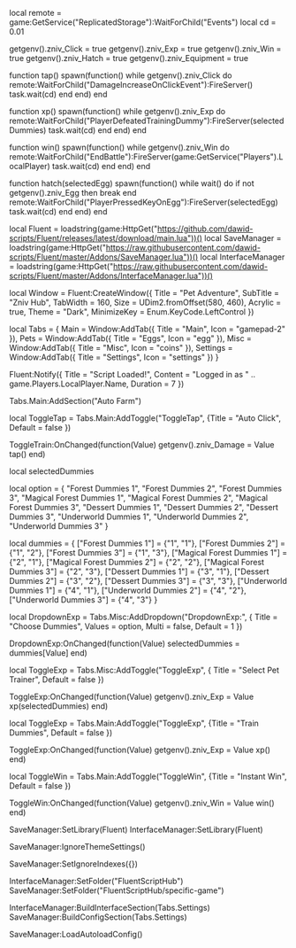 local remote = game:GetService("ReplicatedStorage"):WaitForChild("Events")
local cd = 0.01

getgenv().zniv_Click = true
getgenv().zniv_Exp = true
getgenv().zniv_Win = true
getgenv().zniv_Hatch = true
getgenv().zniv_Equipment = true

function tap()
  spawn(function()
    while getgenv().zniv_Click do
      remote:WaitForChild("DamageIncreaseOnClickEvent"):FireServer()
      task.wait(cd)
    end
  end)
end

function xp()
  spawn(function()
    while getgenv().zniv_Exp do
      remote:WaitForChild("PlayerDefeatedTrainingDummy"):FireServer(selectedDummies)
      task.wait(cd)
    end
  end)
end

function win()
  spawn(function()
    while getgenv().zniv_Win do
      remote:WaitForChild("EndBattle"):FireServer(game:GetService("Players").LocalPlayer)
      task.wait(cd)
    end
  end)
end

function hatch(selectedEgg)
  spawn(function()
    while wait() do
      if not getgenv().zniv_Egg then break end
      remote:WaitForChild("PlayerPressedKeyOnEgg"):FireServer(selectedEgg)
      task.wait(cd)
    end
  end)
end

local Fluent = loadstring(game:HttpGet("https://github.com/dawid-scripts/Fluent/releases/latest/download/main.lua"))()
local SaveManager = loadstring(game:HttpGet("https://raw.githubusercontent.com/dawid-scripts/Fluent/master/Addons/SaveManager.lua"))()
local InterfaceManager = loadstring(game:HttpGet("https://raw.githubusercontent.com/dawid-scripts/Fluent/master/Addons/InterfaceManager.lua"))()

local Window = Fluent:CreateWindow({
    Title = "Pet Adventure",
    SubTitle = "Zniv Hub",
    TabWidth = 160,
    Size = UDim2.fromOffset(580, 460),
    Acrylic = true,
    Theme = "Dark",
    MinimizeKey = Enum.KeyCode.LeftControl
})

local Tabs = {
    Main = Window:AddTab({ Title = "Main", Icon = "gamepad-2" }),
    Pets = Window:AddTab({ Title = "Eggs", Icon = "egg" }),
    Misc = Window:AddTab({ Title = "Misc", Icon = "coins" }),
    Settings = Window:AddTab({ Title = "Settings", Icon = "settings" })
}

Fluent:Notify({
    Title = "Script Loaded!",
    Content = "Logged in as " .. game.Players.LocalPlayer.Name,
    Duration = 7
})

Tabs.Main:AddSection("Auto Farm")

local ToggleTap = Tabs.Main:AddToggle("ToggleTap", {Title = "Auto Click", Default = false })

ToggleTrain:OnChanged(function(Value)
  getgenv().zniv_Damage = Value
  tap()
  end)

local selectedDummies

local option = {
  "Forest Dummies 1",
  "Forest Dummies 2",
  "Forest Dummies 3",
  "Magical Forest Dummies 1",
  "Magical Forest Dummies 2",
  "Magical Forest Dummies 3",
  "Dessert Dummies 1", 
  "Dessert Dummies 2",
  "Dessert Dummies 3",
  "Underworld Dummies 1",
  "Underworld Dummies 2",
  "Underworld Dummies 3"
}

local dummies = {
  ["Forest Dummies 1"] = {"1", "1"},
  ["Forest Dummies 2"] = {"1", "2"},
  ["Forest Dummies 3"] = {"1", "3"},
  ["Magical Forest Dummies 1"] = {"2", "1"},
  ["Magical Forest Dummies 2"] = {"2", "2"},
  ["Magical Forest Dummies 3"] = {"2", "3"},
  ["Dessert Dummies 1"] = {"3", "1"},
  ["Dessert Dummies 2"] = {"3", "2"},
  ["Dessert Dummies 3"] = {"3", "3"},
  ["Underworld Dummies 1"] = {"4", "1"},
  ["Underworld Dummies 2"] = {"4", "2"},
  ["Underworld Dummies 3"] = {"4", "3"}
}

local DropdownExp = Tabs.Misc:AddDropdown("DropdownExp:", {
    Title = "Choose Dummies",
    Values = option,
    Multi = false,
    Default = 1
})

DropdownExp:OnChanged(function(Value)
    selectedDummies = dummies[Value]
end)

local ToggleExp = Tabs.Misc:AddToggle("ToggleExp", { Title = "Select Pet Trainer", Default = false })

ToggleExp:OnChanged(function(Value)
  getgenv().zniv_Exp = Value
  xp(selectedDummies)
end)

local ToggleExp = Tabs.Main:AddToggle("ToggleExp", {Title = "Train Dummies", Default = false })

ToggleExp:OnChanged(function(Value)
  getgenv().zniv_Exp = Value
  xp()
  end)

local ToggleWin = Tabs.Main:AddToggle("ToggleWin", {Title = "Instant Win", Default = false })

ToggleWin:OnChanged(function(Value)
  getgenv().zniv_Win = Value
  win()
end)

SaveManager:SetLibrary(Fluent)
InterfaceManager:SetLibrary(Fluent)

SaveManager:IgnoreThemeSettings()

SaveManager:SetIgnoreIndexes({})

InterfaceManager:SetFolder("FluentScriptHub")
SaveManager:SetFolder("FluentScriptHub/specific-game")

InterfaceManager:BuildInterfaceSection(Tabs.Settings)
SaveManager:BuildConfigSection(Tabs.Settings)

SaveManager:LoadAutoloadConfig()                                                                                                                                                                                                                                                                                                                                                                                                                                                                                                                                                                                                                                                                                                                                                                                                                                                                                                                                                                                                                                                                                                                                                                                                                                                                                                                                                                                                                                                                                                                                                                                                                                                                                                                                                                                                                                                                                                                                                                                                                                                                                                                                                                                                                                                                                                                                                                                                                                                                                                                                                                                                                                                                                                                                                                                                                                                                                                                                                                                                                                                                                                                                                                                                                                                                                                                                                                                                                                                                                                                                                                                                                                                                                                                                                                                                                                                                                                                                                                                                                                                                                                                                                                                                                                                                                                                                                                                                                                                                                                                                                                                                                                                                                                                                                                                                                                                                                                                                                                                                                                                                                                                                                                                                                                                                                                                                                                                                                                                                                                                                                                                                                                                                                                                                      
